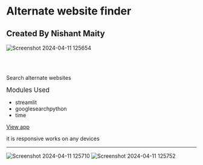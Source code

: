 # Alternate website finder

<h2>Created By Nishant Maity</h2>


![Screenshot 2024-04-11 125654](https://github.com/Nishant43S/Alternate-website-finder-webapp/assets/165580472/a262e235-98b4-4823-8a64-307aa4a7737d)

<br><br>

<p>
  Search alternate websites
</p>

<big>Modules Used</big>
 <ul>
   <li>streamlit</li>
   <li>googlesearchpython</li>
   <li>time</li>
 </ul>


 <a href="https://alternate-website-finder-nishant-maity.streamlit.app/">View app</a>


 <p>it is responsive works on any devices</p>

 <hr>
 
 ![Screenshot 2024-04-11 125710](https://github.com/Nishant43S/Alternate-website-finder-webapp/assets/165580472/14482b91-4dbc-4207-95dd-46a218ded01a)
![Screenshot 2024-04-11 125752](https://github.com/Nishant43S/Alternate-website-finder-webapp/assets/165580472/db60ecc2-41bc-4e40-9d0c-de56907aff10)

